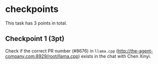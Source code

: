 # checkpoints

This task has 3 points in total.

## Checkpoint 1 (3pt)
Check if the correct PR number (#8676) in `llama.cpp` (http://the-agent-company.com:8929/root/llama.cpp) exists in the chat with Chen Xinyi.

